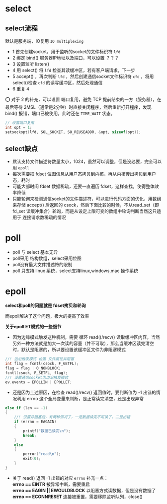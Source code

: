 # select
## select流程
默认是服务端，IO复用 `IO multiplexing`
- 1 首先创建socket，用于监听的socket的文件标识符 `lfd`
- 2 绑定 bind() 服务器IP地址以及端口，可以设置 ？？？
- 3 设置监听 listen()
- 4 用 select() 将 `lfd` 检查其读缓冲区，若有客户端请求，下一步
- 5 accept() ，再次判断 `lfd` ，然后创建通信socket文件标识符 `cfd` ，将用select()检查 `cfd` 的读写缓冲区，然后处理通信 
- 6 重复 4

 :o:  对于 2 的补充，可以设置 端口复用，避免 TCP 提前结束的一方（服务器），在最后等待 2MSL（通常是2分钟）时直接关闭程序，然后重新打开程序，发现 bind() 报错，端口已被使用，此时还在 `TIME_WAIT` 状态。

 ```cpp
// 设置端口复用
int opt = 1;
setsockopt(lfd, SOL_SOCKET, SO_REUSEADDR, &opt, sizeof(opt));
```


## select缺点

- 默认支持文件描述符数量太小，1024，虽然可以调整，但是没必要，完全可以用 `epoll`
- 每次需要把 fdset 位图信息从用户态拷贝到内核，再从内核传出拷贝到用户态，耗时
- 可能大部时间 fdset 数据稀疏，还要一直遍历 fdset，这样查找，使得整体效率降低
- 只能轮询来检测通信socket的文件描述符，可以进行代码方面的优化，用数组来存储 accept() 后返回的 csock，然后下面比较的时候，不从read_set（即 fd_set 读缓冲集合）轮询，而是从设定上限可变的数组中轮询判断当然这只适用于 连接请求数稀疏的情况

# poll

- poll 与 select 基本无异
- poll采用 结构数组，select采用位图
- poll没有最大文件描述符的限制
- poll 只支持 linux 系统，select支持linux,windows,mac 操作系统

# epoll

**select和poll的问题就是 fdset拷贝和轮询**
 
而epoll解决了这个问题，极大的提高了效率

**关于epoll ET模式的一些细节**

- 因为边缘模式触发这种机制，需要 循环 read()/recv() 读取缓冲区内容，当然另外一种方法就是加大一次读的容量（并不可取），那么当缓冲区读完清空时，默认是阻塞的，所以要设置该缓冲区文件为非阻塞模式

```cpp
//! 边沿触发模式 设置 文件属性非阻塞
int flag = fcntl(csock, F_GETFL);
flag = flag | O_NONBLOCK;
fcntl(csock, F_SETFL, flag);
//! 设置通信socket为边沿触发模式
ev.events = EPOLLIN | EPOLLET;
```

- 还是因为上述原因，在检查 read()/recv() 返回值时，要判断值为 -1 出错的情况利用 errno 这个全局变量来判断，是正常读完清空，还是出现异常

```cpp
else if (len == -1)
{
    //! 设置非阻塞后，有两种情况了，一是数据读完不可读了，二是出错
    if (errno = EAGAIN)
    {
        printf("数据已读完\n");
        break;
    }
    else
    {
        perror("read\n");
        exit(0);
    }
}
```
- 关于 read() 返回 -1 出错的对应 `errno` 补充一点：  
    **errno == EINTR** 被异常中断，需要重启  
    **errno == EAGIN || EWOULDBLOCK** 以阻塞方式读数据，但是没有数据了  
    **errno == ECONNRESET** 连接被重置，需要移除监听队列，close()  
